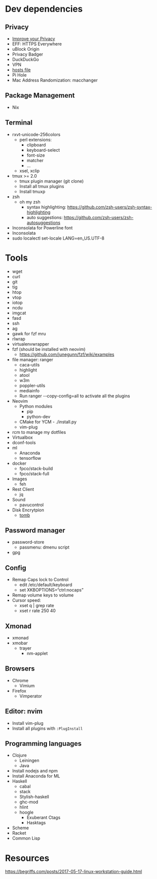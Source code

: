 # Dev dependencies

## Privacy

* [Improve your Privacy](https://iotdarwinaward.com/post/improve-your-privacy-in-age-of-mass-surveillance/)
* EFF: HTTPS Everywhere
* uBlock Origin
* Privacy Badger
* DuckDuckGo
* VPN
* [hosts file](https://github.com/StevenBlack/hosts)
* Pi Hole
* Mac Address Randomization: macchanger


## Package Management

* Nix

## Terminal

* rxvt-unicode-256colors
  * perl extensions:
    * clipboard
    * keyboard-select
    * font-size
    * matcher
    * ...
  * xsel, xclip
* tmux >= 2.0
  * tmux plugin manager (git clone)
  * Install all tmux plugins
  * Install tmuxp
* zsh
  * oh my zsh
    * syntax highlighting: https://github.com/zsh-users/zsh-syntax-highlighting
    * auto suggestions: https://github.com/zsh-users/zsh-autosuggestions
* Inconsolata for Powerline font
* Inconsolata
* sudo localectl set-locale LANG=en_US.UTF-8

# Tools

* wget
* curl
* git
* tig
* htop
* vtop
* iotop
* ncdu
* imgcat
* fasd
* ssh
* ag
* gawk for fzf mru
* rlwrap
* virtualenvwrapper
* fzf (should be installed with neovim)
  * https://github.com/junegunn/fzf/wiki/examples
* file manager: ranger
  * caca-utils
  * highlight
  * atool
  * w3m
  * poppler-utils
  * mediainfo
  * Run ranger --copy-config=all to activate all the plugins
* Neovim
  * Python modules
    * pip
    * python-dev
  * CMake for YCM - ./install.py
  * vim-plug
* rcm to manage my dotfiles
* Virtualbox
* dconf-tools
* ml
  * Anaconda
  * tensorflow
* docker
  * fpco/stack-build
  * fpco/stack-full
* Images
  * feh
* Rest Client
  * jq
* Sound
  * pavucontrol
* Disk Encrytpion
  * [tomb](https://github.com/dyne/Tomb/blob/master/INSTALL.md)

## Password manager

* password-store
  * passmenu: dmenu script
* gpg

## Config

* Remap Caps lock to Control
  * edit /etc/default/keyboard
  * set XKBOPTIONS=“ctrl:nocaps”
* Remap volume keys to volume
* Cursor speed:
  * xset q | grep rate
  * xset r rate 250 40

## Xmonad

* xmonad
* xmobar
  * trayer
    * nm-applet

## Browsers

* Chrome
  * Vimium
* Firefox
  * Vimperator

## Editor: nvim

* Install vim-plug
* Install all plugins with `:PlugInstall`

## Programming languages

* Clojure
  * Leiningen
  * Java
* Install nodejs and npm
* Install Anaconda for ML
* Haskell
  * cabal
  * stack
  * Stylish-haskell
  * ghc-mod
  * hlint
  * hoogle
    * Exuberant Ctags
    * Hasktags
* Scheme
* Racket
* Common Lisp

# Resources

https://begriffs.com/posts/2017-05-17-linux-workstation-guide.html
